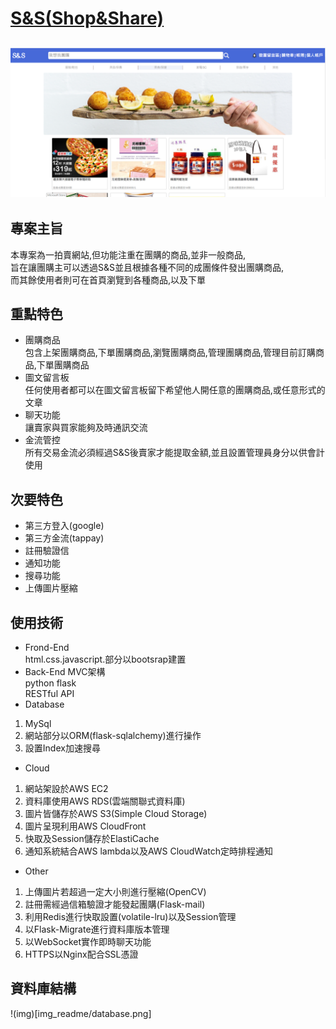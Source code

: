 # [S&S(Shop&Share)](https://shauncc.site/)
![img](img_readme/homepage.png)
---
## 專案主旨
本專案為一拍賣網站,但功能注重在團購的商品,並非一般商品,  
旨在讓團購主可以透過S&S並且根據各種不同的成團條件發出團購商品,  
而其餘使用者則可在首頁瀏覽到各種商品,以及下單
## 重點特色
* 團購商品  
包含上架團購商品,下單團購商品,瀏覽團購商品,管理團購商品,管理目前訂購商品,下單團購商品
* 圖文留言板  
任何使用者都可以在圖文留言板留下希望他人開任意的團購商品,或任意形式的文章
* 聊天功能  
讓賣家與買家能夠及時通訊交流
* 金流管控  
所有交易金流必須經過S&S後賣家才能提取金額,並且設置管理員身分以供會計使用
## 次要特色
* 第三方登入(google)
* 第三方金流(tappay)
* 註冊驗證信
* 通知功能
* 搜尋功能
* 上傳圖片壓縮
## 使用技術
* Frond-End  
html.css.javascript.部分以bootsrap建置
* Back-End
MVC架構    
python flask  
RESTful API
* Database  
1. MySql
2. 網站部分以ORM(flask-sqlalchemy)進行操作
3. 設置Index加速搜尋
* Cloud
1. 網站架設於AWS EC2
2. 資料庫使用AWS RDS(雲端關聯式資料庫)
3. 圖片皆儲存於AWS S3(Simple Cloud Storage)
4. 圖片呈現利用AWS CloudFront
5. 快取及Session儲存於ElastiCache
6. 通知系統結合AWS lambda以及AWS CloudWatch定時排程通知
* Other
1. 上傳圖片若超過一定大小則進行壓縮(OpenCV)
2. 註冊需經過信箱驗證才能發起團購(Flask-mail)
3. 利用Redis進行快取設置(volatile-lru)以及Session管理
4. 以Flask-Migrate進行資料庫版本管理
5. 以WebSocket實作即時聊天功能
6. HTTPS以Nginx配合SSL憑證
## 資料庫結構
!(img)[img_readme/database.png]
